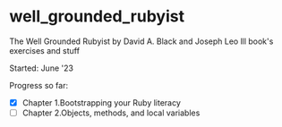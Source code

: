 # well_grounded_rubyist

The Well Grounded Rubyist by David A. Black and Joseph Leo lll book's exercises and stuff

Started: June '23

Progress so far:

- [x] Chapter 1.Bootstrapping your Ruby literacy
- [ ] Chapter 2.Objects, methods, and local variables

